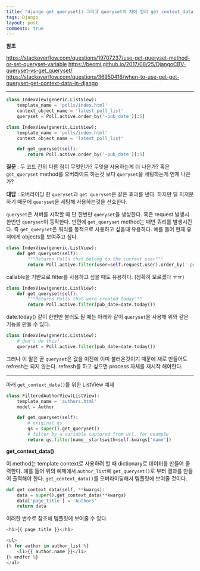 ```yaml
---
title: "django get_queryset() 그리고 queryset의 차이 정리 get_context_data()까지"
tags: Django
layout: post
comments: true
---
```


**참조**

<https://stackoverflow.com/questions/19707237/use-get-queryset-method-or-set-queryset-variable>
<https://beomi.github.io/2017/08/25/DjangoCBV-queryset-vs-get_queryset/>
<https://stackoverflow.com/questions/36950416/when-to-use-get-get-queryset-get-context-data-in-django>

---

```python
class IndexView(generic.ListView):
    template_name = 'polls/index.html'
    context_object_name = 'latest_poll_list'
    queryset = Poll.active.order_by('-pub_date')[:5]
```

```python
class IndexView(generic.ListView):
    template_name = 'polls/index.html'
    context_object_name = 'latest_poll_list'

    def get_queryset(self):
        return Poll.active.order_by('-pub_date')[:5]
```

**질문** : 두 코드 간의 다른 점이 무엇인가? 무엇을 사용하는게 더 나은가? 혹은 `get_queryset` method를
오버라이드 하는것 보다 `queryset`을 세팅하는게 언제 나은가?

**대답** : 오버라이딩 한 `queryset`과 `get_queryset`은 같은 효과를 낸다.
하지만 덜 지저분하기 때문에 `queryset`을 세팅해 사용하는것을 선호한다.

`queryset`은 서버를 시작할 때 단 한번만 `queryset`을 생성한다. 혹은 request 발생시 한번만 `queryset`이 동작한다.
반면에 `get_queryset` method는 매번 쿼리를 발생시킨다.
즉 `get_queryset`은 쿼리를 동적으로 사용하고 싶을때 유용하다.
예를 들어 현재 유저에게 objects를 보여주고 싶다.

```python
class IndexView(generic.ListView):
    def get_queryset(self):
        """Returns Polls that belong to the current user"""
        return Poll.active.filter(user=self.request.user).order_by('-pub_date')[:5]
```

callable을 기반으로 filter를 사용하고 싶을 때도 유용하다. (정확히 모르겠다 ㅠㅠ)

```python
class IndexView(generic.ListView):
    def get_queryset(self):
        """Returns Polls that were created today"""
        return Poll.active.filter(pub_date=date.today())
```

date.today() 같이 한번만 불러도 될 때는 아래와 같이 `queryset`을 사용해 위와 같은 기능을 만들 수 있다.

```python
class IndexView(generic.ListView):
    # don't do this!
    queryset = Poll.active.filter(pub_date=date.today())
```

그러나 이 말은 곧 `queryset`은 값을 이전에 이미 불러온것이기 때문에 새로 만들어도 refresh는 되지 않는다.
refresh를 하고 싶으면 process 자체를 재시작 해야한다.

---

아래 `get_context_data()`를 위한 ListView 예제

```python
class FilteredAuthorView(ListView):
    template_name = 'authors.html'
    model = Author

    def get_queryset(self):
        # original qs
        qs = super().get_queryset() 
        # filter by a variable captured from url, for example
        return qs.filter(name__startswith=self.kwargs['name'])
```

**get_context_data()**

이 method는 template context로 사용하려 할 때 dictionary로 데이터를 만들어 줄력한다.
예를 들어 위의 예제에서 `author_list`에 `get_queryset()`로 부터 결과를 만들어 출력해야 한다.
`get_context_data()`를 오버라이딩해서 템플릿에 보여줄 것이다.

```python
def get_context_data(self, **kwargs):
    data = super().get_context_data(**kwargs)
    data['page_title'] = 'Authors'
    return data
```

이러한 변수로 참조해 템플릿에 보여줄 수 있다.

```python
<h1>{{ page_title }}</h1>

<ul>
{% for author in author_list %}
    <li>{{ author.name }}</li>
{% endfor %}
</ul>
```
